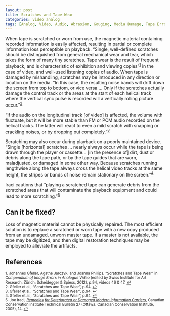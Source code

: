 ```yaml
---
layout: post
title: Scratches and Tape Wear
categories: video analog
tags: [Analog, Video, Audio, Abrasion, Gouging, Media Damage, Tape Error]
---
```


When tape is scratched or worn from use, the magnetic material containing recorded information is easily affected, resulting in partial or complete information loss perceptible on playback. “Single, well-defined scratches should be distinguished from general mechanical wear and tear, which takes the form of many tiny scratches. Tape wear is the result of frequent playback, and is characteristic of exhibition and viewing copies”<sup><a href="#fn1" id="ref1">1</a></sup> in the case of video, and well-used listening copies of audio.  When tape is damaged by mishandling, scratches may be introduced in any direction or location on the media. “In this case, the resulting noise bands will drift down the screen from top to bottom, or vice versa.... Only if the scratches actually damage the control track or the areas at the start of each helical track where the vertical sync pulse is recorded will a vertically rolling picture occur.”<sup><a href="#fn2" id="ref2">2</a></sup>

“If the audio on the longitudinal track [of video] is affected, the volume with fluctuate, but it will be more stable than FM or PCM audio recorded on the helical tracks. The latter will react to even a mild scratch with snapping or crackling noises, or by dropping out completely.”<sup><a href="#fn3" id="ref3">3</a></sup>

Scratching may also occur during playback on a poorly maintained device. “Single [horizontal] scratches ... nearly always occur while the tape is being drawn through the player or cassette... [in the presence of] dirt, dust or debris along the tape path, or by the tape guides that are worn, maladjusted, or damaged in some other way. Because scratches running lengthwise along the tape always cross the helical video tracks at the same height, the stripes or bands of noise remain stationary on the screen.”<sup><a href="#fn4" id="ref4">4</a></sup>

Iraci cautions that “playing a scratched tape can generate debris from the scratched areas that will contaminate the playback equipment and could lead to more scratching.”<sup><a href="#fn5" id="ref5">5</a></sup>

## Can it be fixed?

Loss of magnetic material cannot be physically repaired. The most efficient solution is to replace a scratched or worn tape with a new copy produced from an undamaged, unworn master tape. If a master is not available, the tape may be digitized, and then digital restoration techniques may be employed to alleviate the artifacts.

## References

<sup id="fn1">1. Johannes Gfeller, Agathe Jarczyk, and Joanna Phillips, “Scratches and Tape Wear” in _Compendium of Image Errors in Analogue Video_ (edited by Swiss Institute for Art Research, Zürich: Scheidegger & Spiess, 2012), p.94, videos 46 & 47. <a href="#ref1" title="Jump back to footnote 1 in the text.">↩</a></sup>    
<sup id="fn2">2. Gfeller et al., “Scratches and Tape Wear”, p.94. <a href="#ref2" title="Jump back to footnote 2 in the text.">↩</a></sup>   
<sup id="fn3">3. Gfeller et al., “Scratches and Tape Wear”, p.94. <a href="#ref3" title="Jump back to footnote 3 in the text.">↩</a></sup>    
<sup id="fn4">4. Gfeller et al., “Scratches and Tape Wear”, p.94. <a href="#ref4" title="Jump back to footnote 4 in the text.">↩</a></sup>    
<sup id="fn5">5. Joe Iraci, _[Remedies for Deteriorated or Damaged Modern Information Carriers](https://cci-icc.gc.ca/resources-ressources/publications/category-categorie-eng.aspx?id=18&thispubid=511)_, Canadian Conservation Institute Technical Bulletin 27 (Ottawa: Canadian Conservation Institute, 2005), 14. <a href="#ref5" title="Jump back to footnote 5 in the text.">↩</a></sup> 
